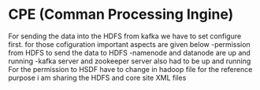 # CPE (Comman Processing Ingine)

For sending the data into the HDFS from kafka we have to set configure first.
for those cofiguration important aspects are given below
    -permission from HDFS to send the data to HDFS
    -namenode and datanode are up and running 
    -kafka server and zookeeper server also had to be up and running
For the permission to HSDF have to change in hadoop file
for the reference purpose i am sharing the HDFS and core site XML files
